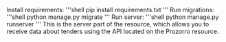 Install requirements:
'''shell
pip install requirements.txt
'''
Run migrations:
'''shell
python manage.py migrate
'''
Run server:
'''shell
python manage.py runserver
'''
This is the server part of the resource, which allows you to receive data about tenders using the API located on the Prozorro resource.
